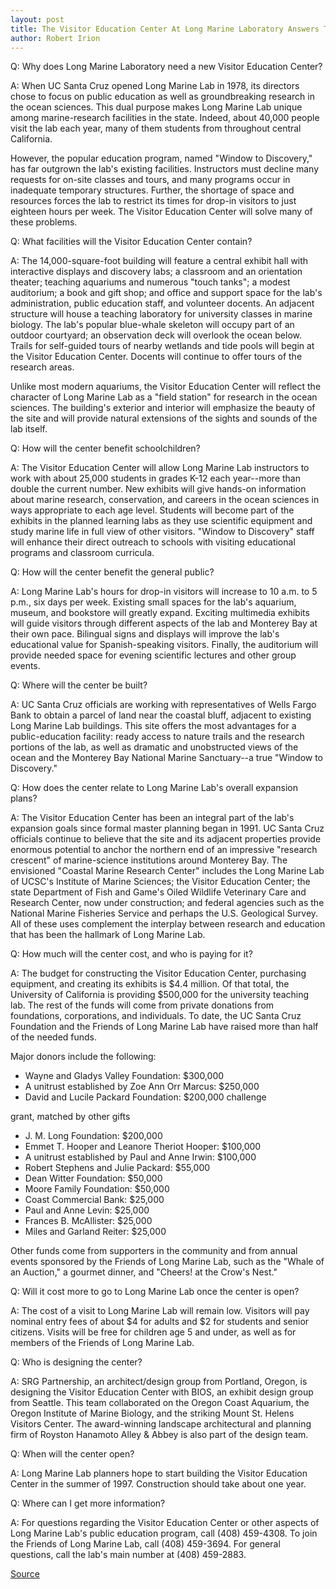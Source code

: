 ```yaml
---
layout: post
title: The Visitor Education Center At Long Marine Laboratory Answers To Commonly Asked Questions
author: Robert Irion
---
```


Q: Why does Long Marine Laboratory need a new Visitor Education  Center?

A: When UC Santa Cruz opened Long Marine Lab in 1978, its  directors chose to focus on public education as well as  groundbreaking research in the ocean sciences. This dual purpose  makes Long Marine Lab unique among marine-research facilities in  the state. Indeed, about 40,000 people visit the lab each year, many  of them students from throughout central California.

However, the popular education program, named "Window to  Discovery," has far outgrown the lab's existing facilities.  Instructors must decline many requests for on-site classes and  tours, and many programs occur in inadequate temporary structures.  Further, the shortage of space and resources forces the lab to  restrict its times for drop-in visitors to just eighteen hours per  week. The Visitor Education Center will solve many of these  problems.

Q: What facilities will the Visitor Education Center contain?

A: The 14,000-square-foot building will feature a central exhibit  hall with interactive displays and discovery labs; a classroom and an  orientation theater; teaching aquariums and numerous "touch tanks";  a modest auditorium; a book and gift shop; and office and support  space for the lab's administration, public education staff, and  volunteer docents. An adjacent structure will house a teaching  laboratory for university classes in marine biology. The lab's popular  blue-whale skeleton will occupy part of an outdoor courtyard; an  observation deck will overlook the ocean below. Trails for self-guided tours of nearby wetlands and tide pools will begin at the  Visitor Education Center. Docents will continue to offer tours of the  research areas.

Unlike most modern aquariums, the Visitor Education Center  will reflect the character of Long Marine Lab as a "field station" for  research in the ocean sciences. The building's exterior and interior  will emphasize the beauty of the site and will provide natural  extensions of the sights and sounds of the lab itself.

Q: How will the center benefit schoolchildren?

A: The Visitor Education Center will allow Long Marine Lab  instructors to work with about 25,000 students in grades K-12 each  year--more than double the current number. New exhibits will give  hands-on information about marine research, conservation, and  careers in the ocean sciences in ways appropriate to each age level.  Students will become part of the exhibits in the planned learning  labs as they use scientific equipment and study marine life in full  view of other visitors. "Window to Discovery" staff will enhance  their direct outreach to schools with visiting educational programs  and classroom curricula.

Q: How will the center benefit the general public?

A: Long Marine Lab's hours for drop-in visitors will increase to  10 a.m. to 5 p.m., six days per week. Existing small spaces for the  lab's aquarium, museum, and bookstore will greatly expand. Exciting  multimedia exhibits will guide visitors through different aspects of  the lab and Monterey Bay at their own pace. Bilingual signs and  displays will improve the lab's educational value for Spanish-speaking visitors. Finally, the auditorium will provide  needed space for evening scientific lectures and other group events.

Q: Where will the center be built?

A: UC Santa Cruz officials are working with representatives of  Wells Fargo Bank to obtain a parcel of land near the coastal bluff,  adjacent to existing Long Marine Lab buildings. This site offers the  most advantages for a public-education facility: ready access to  nature trails and the research portions of the lab, as well as  dramatic and unobstructed views of the ocean and the Monterey Bay  National Marine Sanctuary--a true "Window to Discovery."

Q: How does the center relate to Long Marine Lab's overall  expansion plans?

A: The Visitor Education Center has been an integral part of the  lab's expansion goals since formal master planning began in 1991. UC  Santa Cruz officials continue to believe that the site and its  adjacent properties provide enormous potential to anchor the  northern end of an impressive "research crescent" of marine-science  institutions around Monterey Bay. The envisioned "Coastal Marine  Research Center" includes the Long Marine Lab of UCSC's Institute of  Marine Sciences; the Visitor Education Center; the state Department  of Fish and Game's Oiled Wildlife Veterinary Care and Research  Center, now under construction; and federal agencies such as the  National Marine Fisheries Service and perhaps the U.S. Geological  Survey. All of these uses complement the interplay between  research and education that has been the hallmark of Long Marine  Lab.

Q: How much will the center cost, and who is paying for it?

A: The budget for constructing the Visitor Education Center,  purchasing equipment, and creating its exhibits is $4.4 million. Of  that total, the University of California is providing $500,000 for the  university teaching lab. The rest of the funds will come from private  donations from foundations, corporations, and individuals. To date,  the UC Santa Cruz Foundation and the Friends of Long Marine Lab have  raised more than half of the needed funds.

Major donors include the following:

* Wayne and Gladys Valley Foundation: $300,000
* A unitrust established by Zoe Ann Orr Marcus: $250,000
* David and Lucile Packard Foundation: $200,000 challenge

grant, matched by other gifts

* J. M. Long Foundation: $200,000
* Emmet T. Hooper and Leanore Theriot Hooper: $100,000
* A unitrust established by Paul and Anne Irwin: $100,000
* Robert Stephens and Julie Packard: $55,000
* Dean Witter Foundation: $50,000
* Moore Family Foundation: $50,000
* Coast Commercial Bank: $25,000
* Paul and Anne Levin: $25,000
* Frances B. McAllister: $25,000
* Miles and Garland Reiter: $25,000

Other funds come from supporters in the community and from  annual events sponsored by the Friends of Long Marine Lab, such as  the "Whale of an Auction," a gourmet dinner, and "Cheers! at the  Crow's Nest."

Q: Will it cost more to go to Long Marine Lab once the center is  open?

A: The cost of a visit to Long Marine Lab will remain low.  Visitors will pay nominal entry fees of about $4 for adults and $2  for students and senior citizens. Visits will be free for children age 5 and under, as well as for members of the Friends of Long  Marine Lab.

Q: Who is designing the center?

A: SRG Partnership, an architect/design group from Portland,  Oregon, is designing the Visitor Education Center with BIOS, an  exhibit design group from Seattle. This team collaborated on the  Oregon Coast Aquarium, the Oregon Institute of Marine Biology, and  the striking Mount St. Helens Visitors Center. The award-winning  landscape architectural and planning firm of Royston Hanamoto Alley  & Abbey is also part of the design team.

Q: When will the center open?

A: Long Marine Lab planners hope to start building the Visitor  Education Center in the summer of 1997. Construction should take  about one year.

Q: Where can I get more information?

A: For questions regarding the Visitor Education Center or other  aspects of Long Marine Lab's public education program, call (408) 459-4308. To join the Friends of Long Marine Lab, call (408) 459-3694. For general questions, call the lab's main number at  (408) 459-2883.

[Source](http://www1.ucsc.edu/news_events/press_releases/archive/96-97/10-96/101396-Fact_sheet_on_Long_.html "Permalink to 101396-Fact_sheet_on_Long_")